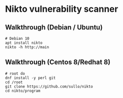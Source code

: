 # Nikto vulnerability scanner 

## Walkthrough (Debian / Ubuntu)  

```
# Debian 10 
apt install nikto 
nikto -h http://main
```

## Walkthrough (Centos 8/Redhat 8)

```
# root do 
dnf install -y perl git 
cd /root  
git clone https://github.com/sullo/nikto
cd nikto/program 
```

